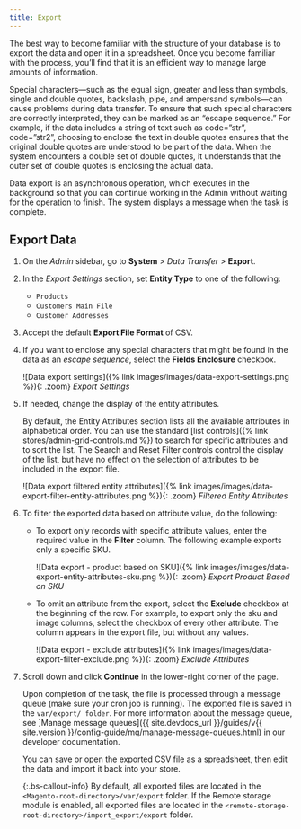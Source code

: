 ```yaml
---
title: Export
---
```


The best way to become familiar with the structure of your database is to export the data and open it in a spreadsheet. Once you become familiar with the process, you’ll find that it is an efficient way to manage large amounts of information.

Special characters—such as the equal sign, greater and less than symbols, single and double quotes, backslash, pipe, and ampersand symbols—can cause problems during data transfer. To ensure that such special characters are correctly interpreted, they can be marked as an “escape sequence.” For example, if the data includes a string of text such as code=”str”, code=”str2”, choosing to enclose the text in double quotes ensures that the original double quotes are understood to be part of the data. When the system encounters a double set of double quotes, it understands that the outer set of double quotes is enclosing the actual data.

Data export is an asynchronous operation, which executes in the background so that you can continue working in the Admin without waiting for the operation to finish. The system displays a message when the task is complete.

## Export Data

1. On the _Admin_ sidebar, go to **System** > _Data Transfer_ > **Export**.

1. In the _Export Settings_ section, set **Entity Type** to one of the following:

    - `Products`
    - `Customers Main File`
    - `Customer Addresses`

1. Accept the default **Export File Format** of CSV.

1. If you want to enclose any special characters that might be found in the data as an _escape sequence_, select the **Fields Enclosure** checkbox.

    ![Data export settings]({% link images/images/data-export-settings.png %}){: .zoom}
    _Export Settings_

1. If needed, change the display of the entity attributes.

   By default, the Entity Attributes section lists all the available attributes in alphabetical order. You can use the standard [list controls]({% link stores/admin-grid-controls.md %}) to search for specific attributes and to sort the list. The Search and Reset Filter controls control the display of the list, but have no effect on the selection of attributes to be included in the export file.

    ![Data export filtered entity attributes]({% link images/images/data-export-filter-entity-attributes.png %}){: .zoom}
    _Filtered Entity Attributes_

1. To filter the exported data based on attribute value, do the following:

    - To export only records with specific attribute values, enter the required value in the **Filter** column. The following example exports only a specific SKU.

        ![Data export - product based on SKU]({% link images/images/data-export-entity-attributes-sku.png %}){: .zoom}
        _Export Product Based on SKU_

    - To omit an attribute from the export, select the **Exclude** checkbox at the beginning of the row. For example, to export only the sku and image columns, select the checkbox of every other attribute. The column appears in the export file, but without any values.

        ![Data export - exclude attributes]({% link images/images/data-export-filter-exclude.png %}){: .zoom}
        _Exclude Attributes_

1. Scroll down and click **Continue** in the lower-right corner of the page.

   Upon completion of the task, the file is processed through a message queue (make sure your cron job is running). The exported file is saved in the `var/export/ folder`. For more information about the message queue, see ]Manage message queues]({{ site.devdocs_url }}/guides/v{{ site.version }}/config-guide/mq/manage-message-queues.html) in our developer documentation.

    You can save or open the exported CSV file as a spreadsheet, then edit the data and import it back into your store.

    {:.bs-callout-info}
    By default, all exported files are located in the `<Magento-root-directory>/var/export` folder. If the Remote storage module is enabled, all exported files are located in the `<remote-storage-root-directory>/import_export/export` folder.
